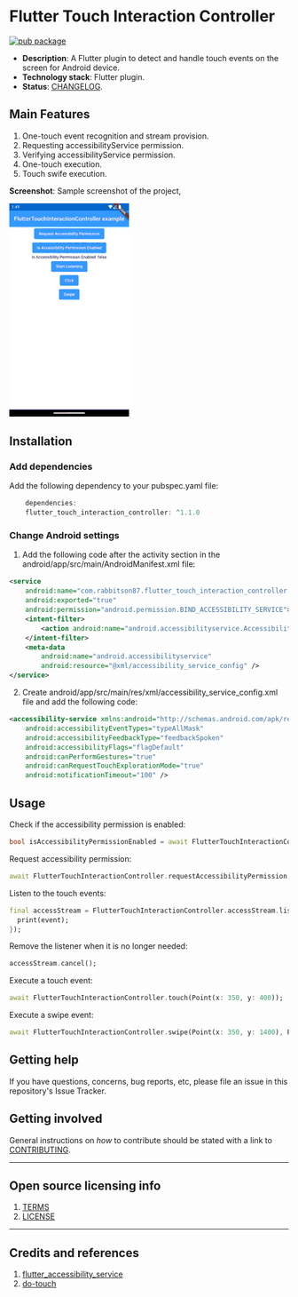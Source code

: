 # Flutter Touch Interaction Controller

[![pub package](https://img.shields.io/pub/v/flutter_touch_interaction_controller.svg)](https://pub.dev/packages/flutter_touch_interaction_controller)

  - **Description**:  A Flutter plugin to detect and handle touch events on the screen for Android device.
  - **Technology stack**: Flutter plugin.
  - **Status**:  [CHANGELOG](CHANGELOG.md).

## Main Features
  1. One-touch event recognition and stream provision.
  2. Requesting accessibilityService permission.
  3. Verifying accessibilityService permission.
  4. One-touch execution.
  5. Touch swife execution.

**Screenshot**: Sample screenshot of the project,

![](https://github.com/rabbitson87/flutter_touch_interaction_controller/blob/main/demo.gif)

## Installation

### Add dependencies

Add the following dependency to your pubspec.yaml file:

```dart
    dependencies:
    flutter_touch_interaction_controller: ^1.1.0
```

### Change Android settings

1. Add the following code after the activity section in the android/app/src/main/AndroidManifest.xml file:

```xml
<service
    android:name="com.rabbitson87.flutter_touch_interaction_controller.AccessibilityServicePlugin"
    android:exported="true"
    android:permission="android.permission.BIND_ACCESSIBILITY_SERVICE">
    <intent-filter>
        <action android:name="android.accessibilityservice.AccessibilityService" />
    </intent-filter>
    <meta-data
        android:name="android.accessibilityservice"
        android:resource="@xml/accessibility_service_config" />
</service>
```

2. Create android/app/src/main/res/xml/accessibility_service_config.xml file and add the following code:

```xml
<accessibility-service xmlns:android="http://schemas.android.com/apk/res/android"
    android:accessibilityEventTypes="typeAllMask"
    android:accessibilityFeedbackType="feedbackSpoken"
    android:accessibilityFlags="flagDefault"
    android:canPerformGestures="true"
    android:canRequestTouchExplorationMode="true"
    android:notificationTimeout="100" />
```

## Usage

Check if the accessibility permission is enabled:

```dart
bool isAccessibilityPermissionEnabled = await FlutterTouchInteractionController.isAccessibilityPermissionEnabled;
```

Request accessibility permission:

```dart
await FlutterTouchInteractionController.requestAccessibilityPermission;
```

Listen to the touch events:

```dart
final accessStream = FlutterTouchInteractionController.accessStream.listen((event) {
  print(event);
});
```

Remove the listener when it is no longer needed:

```dart
accessStream.cancel();
```

Execute a touch event:

```dart
await FlutterTouchInteractionController.touch(Point(x: 350, y: 400));
```

Execute a swipe event:

```dart
await FlutterTouchInteractionController.swipe(Point(x: 350, y: 1400), Point(x: 350, y: 1000));
```

## Getting help

If you have questions, concerns, bug reports, etc, please file an issue in this repository's Issue Tracker.

## Getting involved

General instructions on _how_ to contribute should be stated with a link to [CONTRIBUTING](CONTRIBUTING.md).

----

## Open source licensing info
1. [TERMS](TERMS.md)
2. [LICENSE](LICENSE)

----

## Credits and references

1. [flutter_accessibility_service](https://github.com/X-SLAYER/flutter_accessibility_service)
2. [do-touch](https://github.com/princesanjivy/do-touch)
